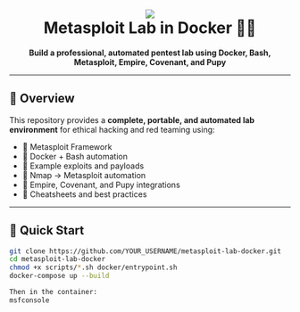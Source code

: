 <h1 align="center">
  <img src="https://www.metasploit.com/includes/images/metasploit-logo-light-external-use.svg"/><br>
  Metasploit Lab in Docker 🐳💥
</h1>

<p align="center"><strong>Build a professional, automated pentest lab using Docker, Bash, Metasploit, Empire, Covenant, and Pupy</strong></p>

---

## 🎯 Overview

This repository provides a **complete, portable, and automated lab environment** for ethical hacking and red teaming using:

- 🔹 Metasploit Framework
- 🔹 Docker + Bash automation
- 🔹 Example exploits and payloads
- 🔹 Nmap → Metasploit automation
- 🔹 Empire, Covenant, and Pupy integrations
- 🔹 Cheatsheets and best practices

---

## 🚀 Quick Start

```bash
git clone https://github.com/YOUR_USERNAME/metasploit-lab-docker.git
cd metasploit-lab-docker
chmod +x scripts/*.sh docker/entrypoint.sh
docker-compose up --build

Then in the container:
msfconsole
